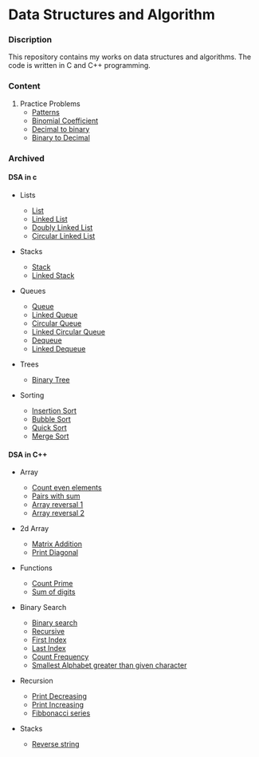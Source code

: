 # Data Structures and Algorithm

### Discription
This repository contains my works on data structures and algorithms. The code is written in C and C++ programming.

### Content

1. Practice Problems
   - [Patterns](practice/1_Patterns/main.cpp)
   - [Binomial Coefficient](practice/2_BinomailCoef/main.cpp)
   - [Decimal to binary](practice/3_DecimalToBinary/main.cpp)
   - [Binary to Decimal](practice/4_BinaryToDecimal/main.ccpp)


### Archived

#### DSA in c

- Lists
   - [List](archive/c/1_Lists/list/list.c)
   - [Linked List](archive/c/1_Lists/linked_list/linked_list.c)
   - [Doubly Linked List](archive/c/1_Lists/doubly_linked_list/dl_list.c)
   - [Circular Linked List](archive/c/1_Lists/circular_linked_list/cl_list.c)

- Stacks
   - [Stack](archive/c/2_Stacks/stack/stack.c)
   - [Linked Stack](archive/c/2_Stacks/linked_stack/linked_stack.c)

- Queues
   - [Queue](archive/c/3_Queues/queue/queue.c)
   - [Linked Queue](archive/c/3_Queues/linked_queue/linked_queue.c)
   - [Circular Queue](archive/c/3_Queues/circular_queue/circular_queue.c)
   - [Linked Circular Queue](archive/c/3_Queues/linked_circular_queue/linked_circular_queue.c)
   - [Dequeue](archive/c/3_Queues/dequeue/dequeue.c)
   - [Linked Dequeue](archive/c/3_Queues/linked_dequeue/linked_dequeue.c)

- Trees
   - [Binary Tree](archive/c/4_Trees/binary_tree/binary_tree.c)

- Sorting
   - [Insertion Sort](archive/c/5_Sorting/insertion_sort/main.c)
   - [Bubble Sort](archive/c/5_Sorting/bubble_sort/main.c)
   - [Quick Sort](archive/c/5_Sorting/quick_sort/main.c)
   - [Merge Sort](archive/c/5_Sorting/merge_sort/main.c)


#### DSA in C++

- Array
   - [Count even elements](archive/cpp/1_Array/count_even_number/main.cpp)
   - [Pairs with sum](archive/cpp/1_Array/pairs_with_sum/main.cpp)
   - [Array reversal 1](archive/cpp/1_Array/array_reversal_1/main.cpp)
   - [Array reversal 2](archive/cpp/1_Array/array_reversal_2/main.cpp)

- 2d Array
   - [Matrix Addition](archive/cpp/2_2d_array/matrix_addition/main.cpp)
   - [Print Diagonal](archive/cpp/2_2d_array/print_diagonal/main.cpp)

- Functions
   - [Count Prime](archive/cpp/3_Functions/count_prime/main.cpp)
   - [Sum of digits](archive/cpp/3_Functions/sum_of_digits/main.cpp)

- Binary Search
   - [Binary search](archive/cpp/4_Binary_search/binary_search/main.cpp)
   - [Recursive](archive/cpp/4_Binary_search/recursive/main.cpp)
   - [First Index](archive/cpp/4_Binary_search/first_index/main.cpp)
   - [Last Index](archive/cpp/4_Binary_search/last_index/main.cpp)
   - [Count Frequency](archive/cpp/4_Binary_search/count_frequency/main.cpp)
   - [Smallest Alphabet greater than given character](archive/cpp/4_Binary_search/smallest_char/main.cpp)

- Recursion
   - [Print Decreasing](archive/cpp/5_Recursion/print_decreasing/main.cpp)
   - [Print Increasing](archive/cpp/5_Recursion/print_increasing/main.cpp)
   - [Fibbonacci series](archive/cpp/5_Recursion/fibbonacci/main.cpp)

- Stacks
   - [Reverse string](archive/cpp/6_Stacks/reverse_string/main.cpp)